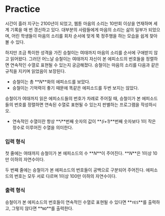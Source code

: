 # Practice

시간이 흘러 지구는 2100년이 되었고, 웹툰 마음의 소리는 10만회 이상을 연재하며 세계 기록을 매 번 갱신하고 있다. 대부분의 사람들에게 마음의 소리는 삶의 일부가 되었으며, 어린 학생들이 마음의 소리를 회차 순서에 맞게 쭉 정주행을 하는 모습을 쉽게 찾아 볼 수 있다.

하지만 조금 특이한 성격을 가진 승철이는 여태까지 마음의 소리를 순서에 구애받지 않고 읽어왔다. 그러던 어느날 승철이는 여태까지 자신이 본 에피소드의 번호들을 정렬하면 연속적인 수열로 표현될 수 있는지 궁금해졌다. 승철이는 마음의 소리를 다음과 같은 규칙을 지키며 읽었음이 보장된다.

- 승철이는 총 **_N_**화의 에피소드를 보았다.
- 승철이는 기억력이 좋기 때문에 똑같은 에피소드를 두번 보지는 않았다.

승철이가 여태까지 읽은 에피소드들의 번호가 차례로 주어질 때, 승철이가 본 에피소드들의 번호를 정렬하면 연속된 수열로 표현될 수 있는지 판별하는 프로그램을 작성하시오.

- 연속적인 수열이란 항상 **_i_**번째 숫자의 값이 **_(i+1)_**번째 숫자보다 1이 작은 정수로 이루어진 수열을 의미한다.

### **입력 형식**

첫 줄에는 여태까지 승철이가 본 에피소드의 수 **_N_**이 주어진다. **_N_**은 1이상 10만 이하의 자연수이다.

두 번째 줄에는 승철이가 본 에피소드의 번호들이 공백으로 구분되어 주어진다. 에피소드의 번호는 모두 서로 다르며 1이상 100만 이하의 자연수이다.

### **출력 형식**

승철이가 본 에피소드의 번호들이 연속적인 수열로 표현될 수 있다면 **`YES`**를 출력하고, 그렇지 않다면 **`NO`**를 출력한다.
